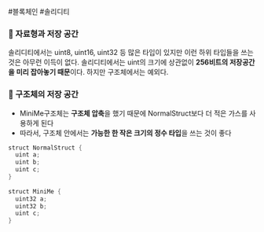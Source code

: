 #블록체인 #솔리디티 

### 📌 자료형과 저장 공간
솔리디티에서는 uint8, uint16, uint32 등 많은 타입이 있지만 이런 하위 타입들을 쓰는 것은 아무런 이득이 없다. 솔리디티에서는 uint의 크기에 상관없이 **256비트의 저장공간을 미리 잡아놓기 때문**이다. 하지만 구조체에서는 예외다.

### 📌 구조체의 저장 공간
+ MiniMe구조체는 **구조체 압축**을 했기 때문에 NormalStruct보다 더 적은 가스를 사용하게 된다
+ 따라서, 구조체 안에서는 **가능한 한 작은 크기의 정수 타입**을 쓰는 것이 좋다
``` Java
struct NormalStruct {  
  uint a;  
  uint b;  
  uint c;  
}  
  
struct MiniMe {  
  uint32 a;  
  uint32 b;  
  uint c;  
}
```